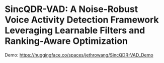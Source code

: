 # SincQDR-VAD: A Noise-Robust Voice Activity Detection Framework Leveraging Learnable Filters and Ranking-Aware Optimization
Demo: https://huggingface.co/spaces/jethrowang/SincQDR-VAD_Demo
